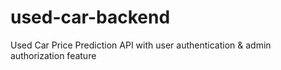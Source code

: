 # used-car-backend
Used Car Price Prediction API with user authentication &amp; admin authorization feature
